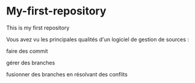 # My-first-repository
This is my first repository

Vous avez vu les principales qualités d'un logiciel de gestion de sources :

faire des commit

gérer des branches

fusionner des branches en résolvant des conflits
